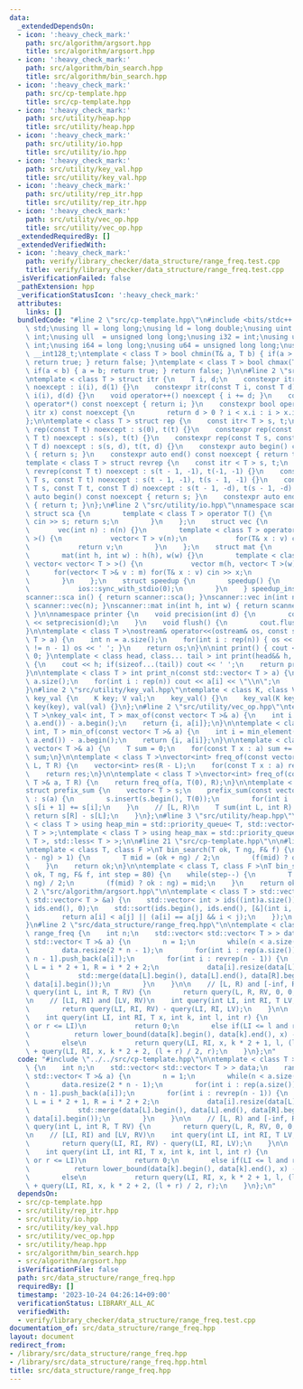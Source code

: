 ```yaml
---
data:
  _extendedDependsOn:
  - icon: ':heavy_check_mark:'
    path: src/algorithm/argsort.hpp
    title: src/algorithm/argsort.hpp
  - icon: ':heavy_check_mark:'
    path: src/algorithm/bin_search.hpp
    title: src/algorithm/bin_search.hpp
  - icon: ':heavy_check_mark:'
    path: src/cp-template.hpp
    title: src/cp-template.hpp
  - icon: ':heavy_check_mark:'
    path: src/utility/heap.hpp
    title: src/utility/heap.hpp
  - icon: ':heavy_check_mark:'
    path: src/utility/io.hpp
    title: src/utility/io.hpp
  - icon: ':heavy_check_mark:'
    path: src/utility/key_val.hpp
    title: src/utility/key_val.hpp
  - icon: ':heavy_check_mark:'
    path: src/utility/rep_itr.hpp
    title: src/utility/rep_itr.hpp
  - icon: ':heavy_check_mark:'
    path: src/utility/vec_op.hpp
    title: src/utility/vec_op.hpp
  _extendedRequiredBy: []
  _extendedVerifiedWith:
  - icon: ':heavy_check_mark:'
    path: verify/library_checker/data_structure/range_freq.test.cpp
    title: verify/library_checker/data_structure/range_freq.test.cpp
  _isVerificationFailed: false
  _pathExtension: hpp
  _verificationStatusIcon: ':heavy_check_mark:'
  attributes:
    links: []
  bundledCode: "#line 2 \"src/cp-template.hpp\"\n#include <bits/stdc++.h>\nusing namespace\
    \ std;\nusing ll = long long;\nusing ld = long double;\nusing uint = unsigned\
    \ int;\nusing ull  = unsigned long long;\nusing i32 = int;\nusing u32 = unsigned\
    \ int;\nusing i64 = long long;\nusing u64 = unsigned long long;\nusing i128 =\
    \ __int128_t;\ntemplate < class T > bool chmin(T& a, T b) { if(a > b) { a = b;\
    \ return true; } return false; }\ntemplate < class T > bool chmax(T& a, T b) {\
    \ if(a < b) { a = b; return true; } return false; }\n\n#line 2 \"src/utility/rep_itr.hpp\"\
    \ntemplate < class T > struct itr {\n    T i, d;\n    constexpr itr(const T i)\
    \ noexcept : i(i), d(1) {}\n    constexpr itr(const T i, const T d) noexcept :\
    \ i(i), d(d) {}\n    void operator++() noexcept { i += d; }\n    constexpr int\
    \ operator*() const noexcept { return i; }\n    constexpr bool operator!=(const\
    \ itr x) const noexcept {\n        return d > 0 ? i < x.i : i > x.i;\n    }\n\
    };\n\ntemplate < class T > struct rep {\n    const itr< T > s, t;\n    constexpr\
    \ rep(const T t) noexcept : s(0), t(t) {}\n    constexpr rep(const T s, const\
    \ T t) noexcept : s(s), t(t) {}\n    constexpr rep(const T s, const T t, const\
    \ T d) noexcept : s(s, d), t(t, d) {}\n    constexpr auto begin() const noexcept\
    \ { return s; }\n    constexpr auto end() const noexcept { return t; }\n};\n\n\
    template < class T > struct revrep {\n    const itr < T > s, t;\n    constexpr\
    \ revrep(const T t) noexcept : s(t - 1, -1), t(-1, -1) {}\n    constexpr revrep(const\
    \ T s, const T t) noexcept : s(t - 1, -1), t(s - 1, -1) {}\n    constexpr revrep(const\
    \ T s, const T t, const T d) noexcept : s(t - 1, -d), t(s - 1, -d) {}\n    constexpr\
    \ auto begin() const noexcept { return s; }\n    constexpr auto end() const noexcept\
    \ { return t; }\n};\n#line 2 \"src/utility/io.hpp\"\nnamespace scanner {\n   \
    \ struct sca {\n        template < class T > operator T() {\n            T s;\
    \ cin >> s; return s;\n        }\n    };\n    struct vec {\n        int n;\n \
    \       vec(int n) : n(n) {}\n        template < class T > operator vector< T\
    \ >() {\n            vector< T > v(n);\n            for(T& x : v) cin >> x;\n\
    \            return v;\n        }\n    };\n    struct mat {\n        int h,w;\n\
    \        mat(int h, int w) : h(h), w(w) {}\n        template < class T > operator\
    \ vector< vector< T > >() {\n            vector m(h, vector< T >(w));\n      \
    \      for(vector< T >& v : m) for(T& x : v) cin >> x;\n            return m;\n\
    \        }\n    };\n    struct speedup {\n        speedup() {\n            cin.tie(0);\n\
    \            ios::sync_with_stdio(0);\n        }\n    } speedup_instance;\n}\n\
    scanner::sca in() { return scanner::sca(); }\nscanner::vec in(int n) { return\
    \ scanner::vec(n); }\nscanner::mat in(int h, int w) { return scanner::mat(h, w);\
    \ }\n\nnamespace printer {\n    void precision(int d) {\n        cout << fixed\
    \ << setprecision(d);\n    }\n    void flush() {\n        cout.flush();\n    }\n\
    }\n\ntemplate < class T >\nostream& operator<<(ostream& os, const std::vector<\
    \ T > a) {\n    int n = a.size();\n    for(int i : rep(n)) { os << a[i]; if(i\
    \ != n - 1) os << ' '; }\n    return os;\n}\n\nint print() { cout << '\\n'; return\
    \ 0; }\ntemplate < class head, class... tail > int print(head&& h, tail&&... t)\
    \ {\n    cout << h; if(sizeof...(tail)) cout << ' ';\n    return print(forward<tail>(t)...);\n\
    }\n\ntemplate < class T > int print_n(const std::vector< T > a) {\n    int n =\
    \ a.size();\n    for(int i : rep(n)) cout << a[i] << \"\\n\";\n    return 0;\n\
    }\n#line 2 \"src/utility/key_val.hpp\"\ntemplate < class K, class V >\nstruct\
    \ key_val {\n    K key; V val;\n    key_val() {}\n    key_val(K key, V val) :\
    \ key(key), val(val) {}\n};\n#line 2 \"src/utility/vec_op.hpp\"\ntemplate < class\
    \ T >\nkey_val< int, T > max_of(const vector< T >& a) {\n    int i = max_element(a.begin(),\
    \ a.end()) - a.begin();\n    return {i, a[i]};\n}\n\ntemplate < class T >\nkey_val<\
    \ int, T > min_of(const vector< T >& a) {\n    int i = min_element(a.begin(),\
    \ a.end()) - a.begin();\n    return {i, a[i]};\n}\n\ntemplate < class T >\nT sum_of(const\
    \ vector< T >& a) {\n    T sum = 0;\n    for(const T x : a) sum += x;\n    return\
    \ sum;\n}\n\ntemplate < class T >\nvector<int> freq_of(const vector< T >& a, T\
    \ L, T R) {\n    vector<int> res(R - L);\n    for(const T x : a) res[x - L]++;\n\
    \    return res;\n}\n\ntemplate < class T >\nvector<int> freq_of(const vector<\
    \ T >& a, T R) {\n    return freq_of(a, T(0), R);\n}\n\ntemplate < class T >\n\
    struct prefix_sum {\n    vector< T > s;\n    prefix_sum(const vector< T >& a)\
    \ : s(a) {\n        s.insert(s.begin(), T(0));\n        for(int i : rep(a.size()))\
    \ s[i + 1] += s[i];\n    }\n    // [L, R)\n    T sum(int L, int R) {\n       \
    \ return s[R] - s[L];\n    }\n};\n#line 3 \"src/utility/heap.hpp\"\n\ntemplate\
    \ < class T > using heap_min = std::priority_queue< T, std::vector< T >, std::greater<\
    \ T > >;\ntemplate < class T > using heap_max = std::priority_queue< T, std::vector<\
    \ T >, std::less< T > >;\n\n#line 21 \"src/cp-template.hpp\"\n\n#line 1 \"src/algorithm/bin_search.hpp\"\
    \ntemplate < class T, class F >\nT bin_search(T ok, T ng, F& f) {\n    while(abs(ok\
    \ - ng) > 1) {\n        T mid = (ok + ng) / 2;\n        (f(mid) ? ok : ng) = mid;\n\
    \    }\n    return ok;\n}\n\ntemplate < class T, class F >\nT bin_search_real(T\
    \ ok, T ng, F& f, int step = 80) {\n    while(step--) {\n        T mid = (ok +\
    \ ng) / 2;\n        (f(mid) ? ok : ng) = mid;\n    }\n    return ok;\n}\n#line\
    \ 2 \"src/algorithm/argsort.hpp\"\n\ntemplate < class T > std::vector< int > argsort(const\
    \ std::vector< T > &a) {\n    std::vector< int > ids((int)a.size());\n    std::iota(ids.begin(),\
    \ ids.end(), 0);\n    std::sort(ids.begin(), ids.end(), [&](int i, int j) {\n\
    \        return a[i] < a[j] || (a[i] == a[j] && i < j);\n    });\n    return ids;\n\
    }\n#line 2 \"src/data_structure/range_freq.hpp\"\n\ntemplate < class T >\nstruct\
    \ range_freq {\n    int n;\n    std::vector< std::vector< T > > data;\n    range_freq(const\
    \ std::vector< T >& a) {\n        n = 1;\n        while(n < a.size()) n <<= 1;\n\
    \        data.resize(2 * n - 1);\n        for(int i : rep(a.size())) data[i +\
    \ n - 1].push_back(a[i]);\n        for(int i : revrep(n - 1)) {\n            int\
    \ L = i * 2 + 1, R = i * 2 + 2;\n            data[i].resize(data[L].size() + data[R].size());\n\
    \            std::merge(data[L].begin(), data[L].end(), data[R].begin(), data[R].end(),\
    \ data[i].begin());\n        }\n    }\n\n    // [L, R) and [-inf, RV)\n    int\
    \ query(int L, int R, T RV) {\n        return query(L, R, RV, 0, 0, n);\n    }\n\
    \n    // [LI, RI) and [LV, RV)\n    int query(int LI, int RI, T LV, T RV) {\n\
    \        return query(LI, RI, RV) - query(LI, RI, LV);\n    }\n\n  private:\n\
    \    int query(int LI, int RI, T x, int k, int l, int r) {\n        if(RI <= l\
    \ or r <= LI)\n            return 0;\n        else if(LI <= l and r <= RI)\n \
    \           return lower_bound(data[k].begin(), data[k].end(), x) - data[k].begin();\n\
    \        else\n            return query(LI, RI, x, k * 2 + 1, l, (l + r) / 2)\
    \ + query(LI, RI, x, k * 2 + 2, (l + r) / 2, r);\n    }\n};\n"
  code: "#include \"../../src/cp-template.hpp\"\n\ntemplate < class T >\nstruct range_freq\
    \ {\n    int n;\n    std::vector< std::vector< T > > data;\n    range_freq(const\
    \ std::vector< T >& a) {\n        n = 1;\n        while(n < a.size()) n <<= 1;\n\
    \        data.resize(2 * n - 1);\n        for(int i : rep(a.size())) data[i +\
    \ n - 1].push_back(a[i]);\n        for(int i : revrep(n - 1)) {\n            int\
    \ L = i * 2 + 1, R = i * 2 + 2;\n            data[i].resize(data[L].size() + data[R].size());\n\
    \            std::merge(data[L].begin(), data[L].end(), data[R].begin(), data[R].end(),\
    \ data[i].begin());\n        }\n    }\n\n    // [L, R) and [-inf, RV)\n    int\
    \ query(int L, int R, T RV) {\n        return query(L, R, RV, 0, 0, n);\n    }\n\
    \n    // [LI, RI) and [LV, RV)\n    int query(int LI, int RI, T LV, T RV) {\n\
    \        return query(LI, RI, RV) - query(LI, RI, LV);\n    }\n\n  private:\n\
    \    int query(int LI, int RI, T x, int k, int l, int r) {\n        if(RI <= l\
    \ or r <= LI)\n            return 0;\n        else if(LI <= l and r <= RI)\n \
    \           return lower_bound(data[k].begin(), data[k].end(), x) - data[k].begin();\n\
    \        else\n            return query(LI, RI, x, k * 2 + 1, l, (l + r) / 2)\
    \ + query(LI, RI, x, k * 2 + 2, (l + r) / 2, r);\n    }\n};\n"
  dependsOn:
  - src/cp-template.hpp
  - src/utility/rep_itr.hpp
  - src/utility/io.hpp
  - src/utility/key_val.hpp
  - src/utility/vec_op.hpp
  - src/utility/heap.hpp
  - src/algorithm/bin_search.hpp
  - src/algorithm/argsort.hpp
  isVerificationFile: false
  path: src/data_structure/range_freq.hpp
  requiredBy: []
  timestamp: '2023-10-24 04:26:14+09:00'
  verificationStatus: LIBRARY_ALL_AC
  verifiedWith:
  - verify/library_checker/data_structure/range_freq.test.cpp
documentation_of: src/data_structure/range_freq.hpp
layout: document
redirect_from:
- /library/src/data_structure/range_freq.hpp
- /library/src/data_structure/range_freq.hpp.html
title: src/data_structure/range_freq.hpp
---
```

